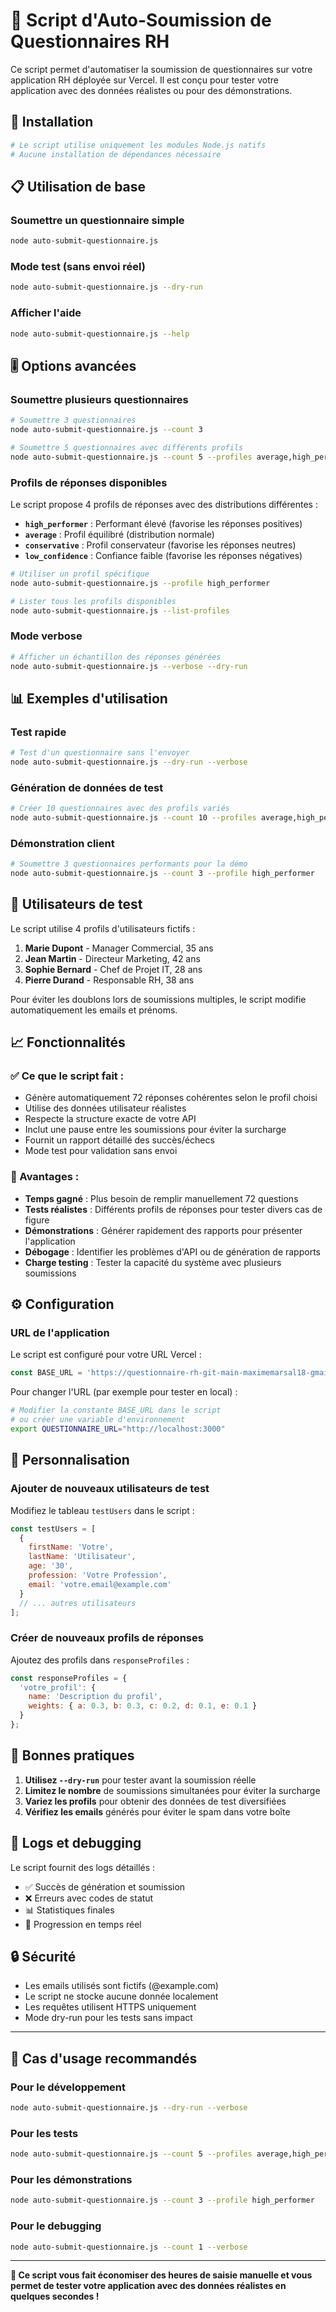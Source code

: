 # 🎯 Script d'Auto-Soumission de Questionnaires RH

Ce script permet d'automatiser la soumission de questionnaires sur votre application RH déployée sur Vercel. Il est conçu pour tester votre application avec des données réalistes ou pour des démonstrations.

## 🚀 Installation

```bash
# Le script utilise uniquement les modules Node.js natifs
# Aucune installation de dépendances nécessaire
```

## 📋 Utilisation de base

### Soumettre un questionnaire simple

```bash
node auto-submit-questionnaire.js
```

### Mode test (sans envoi réel)

```bash
node auto-submit-questionnaire.js --dry-run
```

### Afficher l'aide

```bash
node auto-submit-questionnaire.js --help
```

## 🎚️ Options avancées

### Soumettre plusieurs questionnaires

```bash
# Soumettre 3 questionnaires
node auto-submit-questionnaire.js --count 3

# Soumettre 5 questionnaires avec différents profils
node auto-submit-questionnaire.js --count 5 --profiles average,high_performer,conservative
```

### Profils de réponses disponibles

Le script propose 4 profils de réponses avec des distributions différentes :

- **`high_performer`** : Performant élevé (favorise les réponses positives)
- **`average`** : Profil équilibré (distribution normale)
- **`conservative`** : Profil conservateur (favorise les réponses neutres)
- **`low_confidence`** : Confiance faible (favorise les réponses négatives)

```bash
# Utiliser un profil spécifique
node auto-submit-questionnaire.js --profile high_performer

# Lister tous les profils disponibles
node auto-submit-questionnaire.js --list-profiles
```

### Mode verbose

```bash
# Afficher un échantillon des réponses générées
node auto-submit-questionnaire.js --verbose --dry-run
```

## 📊 Exemples d'utilisation

### Test rapide

```bash
# Test d'un questionnaire sans l'envoyer
node auto-submit-questionnaire.js --dry-run --verbose
```

### Génération de données de test

```bash
# Créer 10 questionnaires avec des profils variés
node auto-submit-questionnaire.js --count 10 --profiles average,high_performer,conservative,low_confidence
```

### Démonstration client

```bash
# Soumettre 3 questionnaires performants pour la démo
node auto-submit-questionnaire.js --count 3 --profile high_performer
```

## 👥 Utilisateurs de test

Le script utilise 4 profils d'utilisateurs fictifs :

1. **Marie Dupont** - Manager Commercial, 35 ans
2. **Jean Martin** - Directeur Marketing, 42 ans  
3. **Sophie Bernard** - Chef de Projet IT, 28 ans
4. **Pierre Durand** - Responsable RH, 38 ans

Pour éviter les doublons lors de soumissions multiples, le script modifie automatiquement les emails et prénoms.

## 📈 Fonctionnalités

### ✅ Ce que le script fait :

- Génère automatiquement 72 réponses cohérentes selon le profil choisi
- Utilise des données utilisateur réalistes
- Respecte la structure exacte de votre API
- Inclut une pause entre les soumissions pour éviter la surcharge
- Fournit un rapport détaillé des succès/échecs
- Mode test pour validation sans envoi

### 🎯 Avantages :

- **Temps gagné** : Plus besoin de remplir manuellement 72 questions
- **Tests réalistes** : Différents profils de réponses pour tester divers cas de figure
- **Démonstrations** : Générer rapidement des rapports pour présenter l'application
- **Débogage** : Identifier les problèmes d'API ou de génération de rapports
- **Charge testing** : Tester la capacité du système avec plusieurs soumissions

## ⚙️ Configuration

### URL de l'application

Le script est configuré pour votre URL Vercel :
```javascript
const BASE_URL = 'https://questionnaire-rh-git-main-maximemarsal18-gmailcoms-projects.vercel.app';
```

Pour changer l'URL (par exemple pour tester en local) :
```bash
# Modifier la constante BASE_URL dans le script
# ou créer une variable d'environnement
export QUESTIONNAIRE_URL="http://localhost:3000"
```

## 🔧 Personnalisation

### Ajouter de nouveaux utilisateurs de test

Modifiez le tableau `testUsers` dans le script :
```javascript
const testUsers = [
  {
    firstName: 'Votre',
    lastName: 'Utilisateur',
    age: '30',
    profession: 'Votre Profession',
    email: 'votre.email@example.com'
  }
  // ... autres utilisateurs
];
```

### Créer de nouveaux profils de réponses

Ajoutez des profils dans `responseProfiles` :
```javascript
const responseProfiles = {
  'votre_profil': {
    name: 'Description du profil',
    weights: { a: 0.3, b: 0.3, c: 0.2, d: 0.1, e: 0.1 }
  }
};
```

## 🚨 Bonnes pratiques

1. **Utilisez `--dry-run`** pour tester avant la soumission réelle
2. **Limitez le nombre** de soumissions simultanées pour éviter la surcharge
3. **Variez les profils** pour obtenir des données de test diversifiées
4. **Vérifiez les emails** générés pour éviter le spam dans votre boîte

## 📝 Logs et debugging

Le script fournit des logs détaillés :
- ✅ Succès de génération et soumission
- ❌ Erreurs avec codes de statut
- 📊 Statistiques finales
- 🔄 Progression en temps réel

## 🔒 Sécurité

- Les emails utilisés sont fictifs (@example.com)
- Le script ne stocke aucune donnée localement
- Les requêtes utilisent HTTPS uniquement
- Mode dry-run pour les tests sans impact

---

## 🎪 Cas d'usage recommandés

### Pour le développement
```bash
node auto-submit-questionnaire.js --dry-run --verbose
```

### Pour les tests
```bash
node auto-submit-questionnaire.js --count 5 --profiles average,high_performer
```

### Pour les démonstrations
```bash
node auto-submit-questionnaire.js --count 3 --profile high_performer
```

### Pour le debugging
```bash
node auto-submit-questionnaire.js --count 1 --verbose
```

---

**🎯 Ce script vous fait économiser des heures de saisie manuelle et vous permet de tester votre application avec des données réalistes en quelques secondes !** 